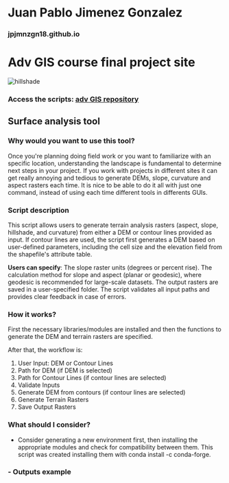 # **Juan Pablo Jimenez Gonzalez**
### jpjmnzgn18.github.io
# **Adv GIS course final project site**
![hillshade](/assets/hillshade.jpg)
### Access the scripts: [adv GIS repository](https://github.com/jpjmnzgn18/GIS_Python.git)
## **Surface analysis tool**
### **Why would you want to use this tool?**
Once you're planning doing field work or you want to familiarize with an specific location, understanding the landscape is fundamental to determine next steps in your project. If you work with projects in different sites it can get really annoying and tedious to generate DEMs, slope, curvature and aspect rasters each time. It is nice to be able to do it all with just one command, instead of using each time different tools in differents GUIs.

### **Script description**
This script allows users to generate terrain analysis rasters (aspect, slope, hillshade, and curvature) from either a DEM or contour lines provided as input. If contour lines are used, the script first generates a DEM based on user-defined parameters, including the cell size and the elevation field from the shapefile's attribute table.

**Users can specify**:
The slope raster units (degrees or percent rise).
The calculation method for slope and aspect (planar or geodesic), where geodesic is recommended for large-scale datasets.
The output rasters are saved in a user-specified folder. The script validates all input paths and provides clear feedback in case of errors.

### **How it works?**

First the necessary libraries/modules are installed and then the functions to generate the DEM and terrain rasters are specified.

After that, the workflow is:

1. User Input: DEM or Contour Lines
2. Path for DEM (if DEM is selected)
3. Path for Contour Lines (if contour lines are selected)
4. Validate Inputs
5. Generate DEM from contours (if contour lines are selected)
6. Generate Terrain Rasters
7. Save Output Rasters

### What should I consider?
- Consider generating a new environment first, then installing the appropriate modules and check for compatibility between them. This script was created installing them with conda install -c conda-forge.

### - Outputs example

